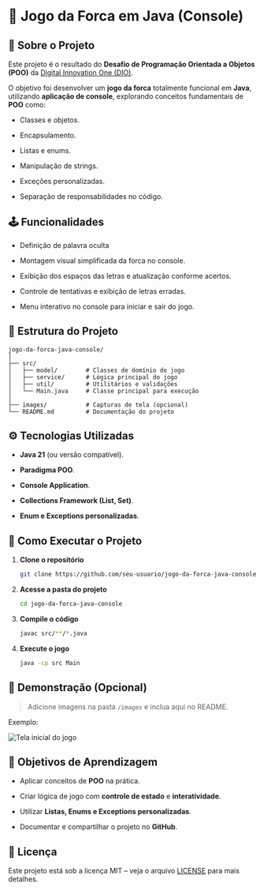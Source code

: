 # 🎯 Jogo da Forca em Java (Console)

## 📌 Sobre o Projeto

Este projeto é o resultado do **Desafio de Programação Orientada a Objetos (POO)** da [Digital Innovation One (DIO)](https://www.dio.me/).

O objetivo foi desenvolver um **jogo da forca** totalmente funcional em **Java**, utilizando **aplicação de console**, explorando conceitos fundamentais de **POO** como:

* Classes e objetos.

* Encapsulamento.

* Listas e enums.

* Manipulação de strings.

* Exceções personalizadas.

* Separação de responsabilidades no código.

## 🕹️ Funcionalidades

* Definição de palavra oculta

* Montagem visual simplificada da forca no console.

* Exibição dos espaços das letras e atualização conforme acertos.

* Controle de tentativas e exibição de letras erradas.

* Menu interativo no console para iniciar e sair do jogo.

## 📂 Estrutura do Projeto

```plaintext
jogo-da-forca-java-console/
│
├── src/
│   ├── model/        # Classes de domínio do jogo
│   ├── service/      # Lógica principal do jogo
│   ├── util/         # Utilitários e validações
│   └── Main.java     # Classe principal para execução
│
├── images/           # Capturas de tela (opcional)
└── README.md         # Documentação do projeto
```

## ⚙️ Tecnologias Utilizadas

* **Java 21** (ou versão compatível).

* **Paradigma POO**.

* **Console Application**.

* **Collections Framework (List, Set)**.

* **Enum e Exceptions personalizadas**.

## 🚀 Como Executar o Projeto

1. **Clone o repositório**

   ```bash
   git clone https://github.com/seu-usuario/jogo-da-forca-java-console.git
   ```

2. **Acesse a pasta do projeto**

   ```bash
   cd jogo-da-forca-java-console
   ```
3. **Compile o código**

   ```bash
   javac src/**/*.java
   ```
4. **Execute o jogo**

   ```bash
   java -cp src Main
   ```

## 📸 Demonstração (Opcional)

> Adicione imagens na pasta `/images` e inclua aqui no README.

Exemplo:

![Tela inicial do jogo](images/tela-inicial.png)

## 🎯 Objetivos de Aprendizagem

* Aplicar conceitos de **POO** na prática.

* Criar lógica de jogo com **controle de estado** e **interatividade**.

* Utilizar **Listas, Enums e Exceptions personalizadas**.

* Documentar e compartilhar o projeto no **GitHub**.

## 📄 Licença

Este projeto está sob a licença MIT – veja o arquivo [LICENSE](LICENSE) para mais detalhes.
